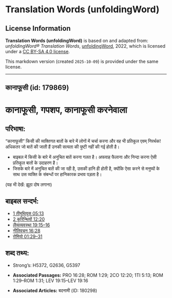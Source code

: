 # Translation Words (unfoldingWord)

## License Information

**Translation Words (unfoldingWord)** is based on and adapted from: _unfoldingWord® Translation Words_, [unfoldingWord](https://unfoldingword.org/utw), 2022, which is licensed under a [CC BY-SA 4.0 license](https://creativecommons.org/licenses/by-sa/4.0/legalcode.en).

This markdown version (created `2025-10-09`) is provided under the same license.



--------------------------------

## कानाफूसी (id: 179869)

कानाफूसी, गपशप, कानाफूसी करनेवाला
=================================

परिभाषा:
--------

“कानाफूसी” किसी की व्यक्तिगत बातों के बारे में लोगों में चर्चा करना और वह भी प्रतिकूल एवम् निरर्थक! अधिकतर जो बातें की जाती हैं उनकी सत्यता की पुष्टी नहीं की गई होती है।

* बाइबल में किसी के बारे में अनुचित बातें करना गलत है। अफवाह फैलाना और निन्दा करना ऐसी प्रतिकूल बातों के उदाहरण है।
* जिसके बारे में अनुचित बातें की जा रही है, उसकी हानि ही होती है, क्योंकि ऐसा करने से मनुष्यों के साथ उस व्यक्ति के संबन्धों पर हानिकारक प्रभाव पड़ता है।

(यह भी देखें: झूठा दोष लगाना)

बाइबल सन्दर्भ:
--------------

* [1 तीमुथियुस 05:13](https://ref.ly/1Tim0:0)
* [2 कुरिन्थियों 12:20](https://ref.ly/2Cor0:0)
* [लैव्यव्यवस्था 19:15–16](https://ref.ly/Lev19:15-Lev19:16)
* [नीतिवचन 16:28](https://ref.ly/Prov16:28)
* [रोमियो 01:29–31](https://ref.ly/Rom1:29-Rom1:31)

शब्द तथ्य:
----------

* Strong’s: H5372, G2636, G5397

* **Associated Passages:** PRO 16:28; ROM 1:29; 2CO 12:20; 1TI 5:13; ROM 1:29–ROM 1:31; LEV 19:15–LEV 19:16
* **Associated Articles:** बदनामी (ID: 180298)

